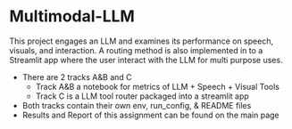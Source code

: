 # Multimodal-LLM
This project engages an LLM and examines its performance on speech, visuals, and interaction. A routing method is also implemented in to a Streamlit app where the user interact with the LLM for multi purpose uses.

  - There are 2 tracks A&B and C
      - Track A&B a notebook for metrics of LLM + Speech + Visual Tools
      - Track C is a LLM tool router packaged into a streamlit app
  - Both tracks contain their own env, run_config, & README files
  - Results and Report of this assignment can be found on the main page

